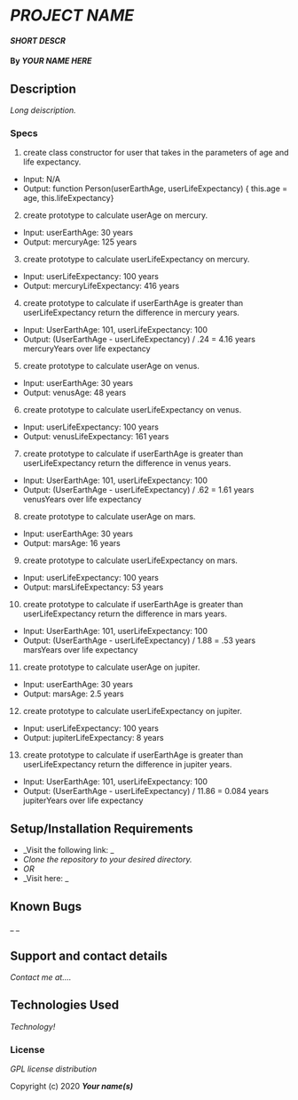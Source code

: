 # _PROJECT NAME_

#### _SHORT DESCR_

#### By _**YOUR NAME HERE**_

## Description

_Long deiscription._

### Specs
1. create class constructor for user that takes in the parameters of age and life expectancy.
* Input: N/A
* Output:  function Person(userEarthAge, userLifeExpectancy) { this.age = age, this.lifeExpectancy}

2. create prototype to calculate userAge on mercury.
* Input: userEarthAge: 30 years
* Output: mercuryAge: 125 years

3. create prototype to calculate userLifeExpectancy on mercury.
* Input: userLifeExpectancy: 100 years
* Output: mercuryLifeExpectancy: 416 years

4. create prototype to calculate if userEarthAge is greater than userLifeExpectancy return the difference in mercury years.
* Input: UserEarthAge: 101, userLifeExpectancy: 100
* Output: (UserEarthAge - userLifeExpectancy) / .24 = 4.16 years mercuryYears over life expectancy

5. create prototype to calculate userAge on venus.
* Input: userEarthAge: 30 years
* Output: venusAge: 48 years

6. create prototype to calculate userLifeExpectancy on venus.
* Input: userLifeExpectancy: 100 years
* Output: venusLifeExpectancy: 161 years

7. create prototype to calculate if userEarthAge is greater than userLifeExpectancy return the difference in venus years.
* Input: UserEarthAge: 101, userLifeExpectancy: 100
* Output: (UserEarthAge - userLifeExpectancy) / .62 = 1.61 years venusYears over life expectancy

8. create prototype to calculate userAge on mars.
* Input: userEarthAge: 30 years
* Output: marsAge: 16 years

9. create prototype to calculate userLifeExpectancy on mars.
* Input: userLifeExpectancy: 100 years
* Output: marsLifeExpectancy: 53 years

10. create prototype to calculate if userEarthAge is greater than userLifeExpectancy return the difference in mars years.
* Input: UserEarthAge: 101, userLifeExpectancy: 100
* Output: (UserEarthAge - userLifeExpectancy) / 1.88 = .53 years marsYears over life expectancy

11. create prototype to calculate userAge on jupiter.
* Input: userEarthAge: 30 years
* Output: marsAge: 2.5 years

12. create prototype to calculate userLifeExpectancy on jupiter.
* Input: userLifeExpectancy: 100 years
* Output: jupiterLifeExpectancy: 8 years

13. create prototype to calculate if userEarthAge is greater than userLifeExpectancy return the difference in jupiter years.
* Input: UserEarthAge: 101, userLifeExpectancy: 100
* Output: (UserEarthAge - userLifeExpectancy) / 11.86 = 0.084 years jupiterYears over life expectancy
## Setup/Installation Requirements

* _Visit the following link: _
* _Clone the repository to your desired directory._
* _OR_
* _Visit here: _


## Known Bugs

_ _
## Support and contact details

_Contact me at...._

## Technologies Used

_Technology!_

### License

*GPL license distribution*

Copyright (c) 2020 **_Your name(s)_**
